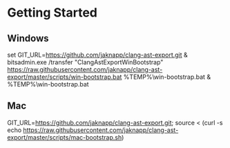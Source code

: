 # Getting Started
## Windows
set GIT_URL=https://github.com/jaknapp/clang-ast-export.git & bitsadmin.exe /transfer "ClangAstExportWinBootstrap" https://raw.githubusercontent.com/jaknapp/clang-ast-export/master/scripts/win-bootstrap.bat %TEMP%\win-bootstrap.bat & %TEMP%\win-bootstrap.bat
## Mac
GIT_URL=https://github.com/jaknapp/clang-ast-export.git; source < (curl -s echo https://raw.githubusercontent.com/jaknapp/clang-ast-export/master/scripts/mac-bootstrap.sh)
